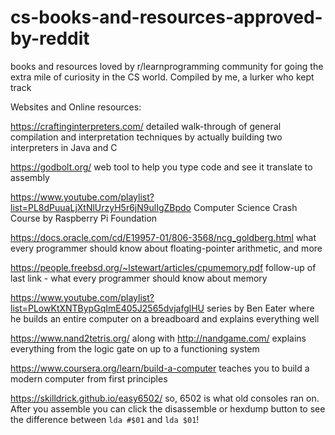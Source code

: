 # cs-books-and-resources-approved-by-reddit
books and resources loved by r/learnprogramming community for going the extra mile of curiosity in the CS world. Compiled by me, a lurker who kept track

Websites and Online resources:

https://craftinginterpreters.com/ detailed walk-through of general compilation and interpretation techniques by actually building two interpreters in Java and C

https://godbolt.org/ web tool to help you type code and see it translate to assembly

https://www.youtube.com/playlist?list=PL8dPuuaLjXtNlUrzyH5r6jN9ulIgZBpdo  Computer Science Crash Course by Raspberry Pi Foundation

https://docs.oracle.com/cd/E19957-01/806-3568/ncg_goldberg.html  what every programmer should know about floating-pointer arithmetic, and more

https://people.freebsd.org/~lstewart/articles/cpumemory.pdf  follow-up of last link - what every programmer should know about memory

https://www.youtube.com/playlist?list=PLowKtXNTBypGqImE405J2565dvjafglHU  series by Ben Eater where he builds an entire computer on a breadboard and explains everything well

https://www.nand2tetris.org/ along with http://nandgame.com/ explains everything from the logic gate on up to a functioning system

https://www.coursera.org/learn/build-a-computer teaches you to build a modern computer from first principles

https://skilldrick.github.io/easy6502/ so, 6502 is what old consoles ran on. After you assemble you can click the disassemble or hexdump button to see the difference between `lda #$01` and `lda $01`!
